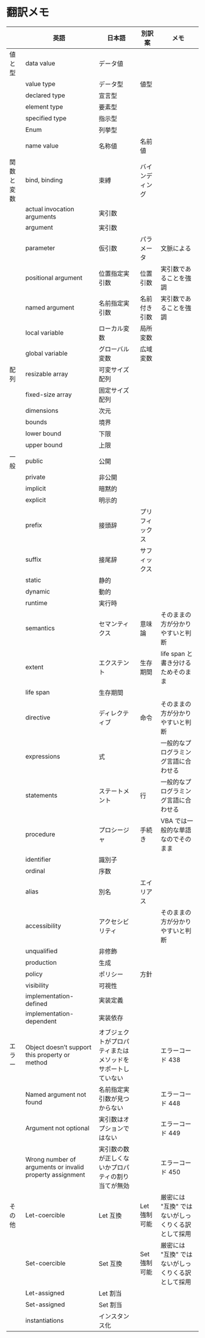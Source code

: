# 翻訳メモ

|          | 英語                       | 日本語           | 別訳案         | メモ                               |
| -------- | -------------------------- | ---------------- | -------------- | ---------------------------------- |
| 値と型   | data value                 | データ値         |                |                                    |
|          | value type                 | データ型         | 値型           |                                    |
|          | declared type              | 宣言型           |                |                                    |
|          | element type               | 要素型           |                |                                    |
|          | specified type             | 指示型           |                |                                    |
|          | Enum                       | 列挙型           |                |                                    |
|          | name value                 | 名称値           | 名前値         |                                    |
| 関数と変数 | bind, binding              | 束縛             | バインディング |                                    |
|          | actual invocation arguments | 実引数           |                |                                    |
|          | argument                   | 実引数           |                |                                    |
|          | parameter                  | 仮引数           | パラメータ     | 文脈による                         |
|          | positional argument        | 位置指定実引数   | 位置引数       | 実引数であることを強調             |
|          | named argument             | 名前指定実引数   | 名前付き引数   | 実引数であることを強調             |
|          | local variable             | ローカル変数     | 局所変数       |                                    |
|          | global variable            | グローバル変数   | 広域変数       |                                    |
| 配列     | resizable array            | 可変サイズ配列   |                |                                    |
|          | fixed-size array           | 固定サイズ配列   |                |                                    |
|          | dimensions                 | 次元             |                |                                    |
|          | bounds                     | 境界             |                |                                    |
|          | lower bound                | 下限             |                |                                    |
|          | upper bound                | 上限             |                |                                    |
| 一般     | public                     | 公開             |                |                                    |
|          | private                    | 非公開           |                |                                    |
|          | implicit                   | 暗黙的           |                |                                    |
|          | explicit                   | 明示的           |                |                                    |
|          | prefix                     | 接頭辞           | プリフィックス |                                    |
|          | suffix                     | 接尾辞           | サフィックス   |                                    |
|          | static                     | 静的             |                |                                    |
|          | dynamic                    | 動的             |                |                                    |
|          | runtime                    | 実行時           |                |                                    |
|          | semantics                  | セマンティクス   | 意味論         | そのままの方が分かりやすいと判断   |
|          | extent                     | エクステント     | 生存期間       | life span と書き分けるためそのまま |
|          | life span                  | 生存期間         |                |                                    |
|          | directive                  | ディレクティブ   | 命令           | そのままの方が分かりやすいと判断   |
|          | expressions                | 式               |                | 一般的なプログラミング言語に合わせる |
|          | statements                 | ステートメント   | 行             | 一般的なプログラミング言語に合わせる |
|          | procedure                  | プロシージャ     | 手続き         | VBA では一般的な単語なのでそのまま |
|          | identifier                 | 識別子           |                |                                    |
|          | ordinal                    | 序数             |                |                                    |
|          | alias                      | 別名             | エイリアス     |                                    |
|          | accessibility              | アクセシビリティ |                | そのままの方が分かりやすいと判断   |
|          | unqualified                | 非修飾           |                |                                    |
|          | production                 | 生成             |                |                                    |
|          | policy                     | ポリシー         | 方針           |                                    |
|          | visibility                 | 可視性           |                |                                    |
|          | implementation-defined     | 実装定義         |                |                                    |
|          | implementation-dependent   | 実装依存         |                |                                    |
| エラー   | Object doesn’t support this property or method | オブジェクトがプロパティまたはメソッドをサポートしていない | | エラーコード 438 |
|          | Named argument not found | 名前指定実引数が見つからない | | エラーコード 448 |
|          | Argument not optional | 実引数はオプションではない | | エラーコード 449 |
|          | Wrong number of arguments or invalid property assignment | 実引数の数が正しくないかプロパティの割り当てが無効 | | エラーコード 450 |
| その他   | Let-coercible              | Let 互換         | Let 強制可能   | 厳密には "互換" ではないがしっくりくる訳として採用 |
|          | Set-coercible              | Set 互換         | Set 強制可能   | 厳密には "互換" ではないがしっくりくる訳として採用 |
|          | Let-assigned               | Let 割当         |                |                                    |
|          | Set-assigned               | Set 割当         |                |                                    |
|          | instantiations             | インスタンス化   |                |                                    |
